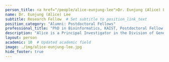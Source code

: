 ```yaml
---
person_title: <a href="/people/alice-eunjung-lee">Dr. Eunjung (Alice) Lee</a>
name: Dr. Eunjung (Alice) Lee
subtitle: Research Fellow  # Set subtitle to position_link_text
position_category: "Alumni: Postdoctoral Fellows"
professional_title: "PhD in Bioinformatics, KAIST, Postdoctoral Fellow (2010-2013) / Instructor (2013-2016), Assistant Professor, Division of Genetics and Genomics, Boston Children's Hospital & Harvard Medical School"
description: "Alice is a Principal Investigator in the Division of Genetics and Genomics at Boston Children’s Hospital (BCH) and an Assistan Professor at Harvard Medical School (HMS). She is also an associte member of the Broad Institute of Harvard and MIT. She obtained her PhD in Bioinformatics from KAIST (Korea Advanced Institute of Science and Technology) in 2008. She served as a postdoctoral fellow in Peter Park’s laboratory at HMS and Brigham and Women's Hospital starting in 2010 and became an Instructor in 2013.During her postdoctoral training, she had extensive experience in studying somatic mutation in human cancer and in single neuronal genomes through participating in the TCGA (The Cancer Genome Atlas), an NIH-led cancer genomics consortium and other projects. She has developed computational methods for whole-genome sequencing data analysis including theTea(Transposable Element Analyzer) method (Lee et al., Science, 2012) and performed a systematic analysis of mobilization of all retrotransposon classes in human cancer. TheTeamethod has been successfully applied to multiple genomic studies in different contexts including human cancer, single-neuron analysis, and primate evolution. Most recently, she has identified numerous somatic single nucleotide variants, including synonymous ones, that disrupt mRNA splicing in cancer through an integrative analysis of large-scale DNA- and RNA-sequencing data and found that intron retention is a common yet underappreciated mechanism of tumor suppressor inactivation in cancer (Jung et al., Nature Genetics, 2015).She joined the faculty of the Division of Genetics and Genomics at BCH and HMS in 2017 and runs a research program that studies somatic mutation and repetitive DNA such as transposable elements in human diseases using cutting-edge genomic technologies, envisioning the translation of her scientific discoveries into improved healthcare outcomes."
layout: person
academic: 10  # Updated academic field
image: ./img/alice-eunjung-lee.jpg
hide_footer: true
---
```

